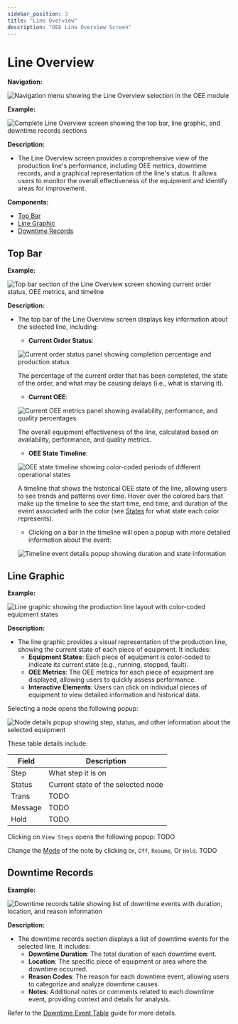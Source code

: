 ```yaml
---
sidebar_position: 3
title: "Line Overview"
description: "OEE Line Overview Screen"
---
```


# Line Overview

**Navigation:**

![Navigation menu showing the Line Overview selection in the OEE module](./images/line-overview-navigation.png)

**Example:**

![Complete Line Overview screen showing the top bar, line graphic, and downtime records sections](./images/line-overview.png)

**Description:**
- The Line Overview screen provides a comprehensive view of the production line's performance, including OEE metrics, downtime records, and a graphical representation of the line's status. It allows users to monitor the overall effectiveness of the equipment and identify areas for improvement.

**Components:**
- [Top Bar](#top-bar)
- [Line Graphic](#line-graphic)
- [Downtime Records](#downtime-records)

## Top Bar
**Example:**

![Top bar section of the Line Overview screen showing current order status, OEE metrics, and timeline](./images/line-overview-top-bar.png)

**Description:**
- The top bar of the Line Overview screen displays key information about the selected line, including:
  - **Current Order Status**: 
  
  ![Current order status panel showing completion percentage and production status](./images/line-overview-top-bar-current-order-status.png)
  
  The percentage of the current order that has been completed, the state of the order, and what may be causing delays (i.e., what is starving it).

  - **Current OEE**:
  
  ![Current OEE metrics panel showing availability, performance, and quality percentages](./images/line-overview-top-bar-current-oee.png)
  
  The overall equipment effectiveness of the line, calculated based on availability, performance, and quality metrics.

  - **OEE State Timeline**:
  
  ![OEE state timeline showing color-coded periods of different operational states](./images/line-overview-top-bar-oee-state-timeline.png)
  
  A timeline that shows the historical OEE state of the line, allowing users to see trends and patterns over time. Hover over the colored bars that make up the timeline to see the start time, end time, and duration of the event associated with the color (see [States](setup#states) for what state each color represents).
  
    - Clicking on a bar in the timeline will open a popup with more detailed information about the event:

    ![Timeline event details popup showing duration and state information](./images/timeline-event-details.png)
  
## Line Graphic
**Example:**

![Line graphic showing the production line layout with color-coded equipment states](./images/line-overview-line-graphic.png)

**Description:**
- The line graphic provides a visual representation of the production line, showing the current state of each piece of equipment. It includes:
  - **Equipment States**: Each piece of equipment is color-coded to indicate its current state (e.g., running, stopped, fault).
  - **OEE Metrics**: The OEE metrics for each piece of equipment are displayed, allowing users to quickly assess performance.
  - **Interactive Elements**: Users can click on individual pieces of equipment to view detailed information and historical data.

Selecting a node opens the following popup:

![Node details popup showing step, status, and other information about the selected equipment](./images/node-details-popup.png)

These table details include:

| **Field** | **Description**                    |
|-----------|------------------------------------|
| Step      | What step it is on                 |
| Status    | Current state of the selected node |
| Trans     | TODO                               |
| Message   | TODO                               |
| Hold      | TODO                               |

Clicking on `View Steps` opens the following popup:
TODO

Change the [Mode](setup#modes) of the note by clicking `On`, `Off`, `Resume`, Or `Hold`. TODO

## Downtime Records
**Example:**

![Downtime records table showing list of downtime events with duration, location, and reason information](./images/line-overview-downtime-records.png)

**Description:**
- The downtime records section displays a list of downtime events for the selected line. It includes:
  - **Downtime Duration**: The total duration of each downtime event.
  - **Location**: The specific piece of equipment or area where the downtime occurred.
  - **Reason Codes**: The reason for each downtime event, allowing users to categorize and analyze downtime causes.
  - **Notes**: Additional notes or comments related to each downtime event, providing context and details for analysis.

Refer to the [Downtime Event Table](downtime-entry#downtime-event-table) guide for more details.